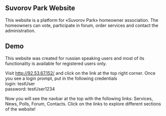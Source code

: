 ## Suvorov Park Website

This website is a platform for «Suvorov Park» homeowner association. The homeowners can vote, participate in forum, order services and contact the administration. 

## Demo

This website was created for russian speaking users and most of its functionality is available for registered users only.<br>

Visit http://92.53.67.152/ and click on the link at the top right corner. Once you see a login prompt, put in the following credentials <br>
login: testUser  <br>
password: testUser1234 <br>

Now you will see the navbar at the top with the following links: Services, News, Polls, Forum, Contacts. Click on the links to explore different sections of the website!
